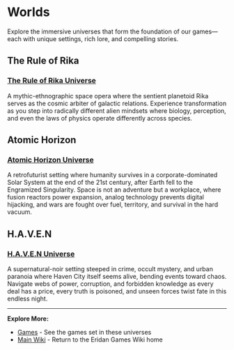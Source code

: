 # Worlds

Explore the immersive universes that form the foundation of our games—each with unique settings, rich lore, and compelling stories.

## The Rule of Rika

### [The Rule of Rika Universe](rule-of-rika/rule-of-rika.md)
A mythic-ethnographic space opera where the sentient planetoid Rika serves as the cosmic arbiter of galactic relations. Experience transformation as you step into radically different alien mindsets where biology, perception, and even the laws of physics operate differently across species.

## Atomic Horizon

### [Atomic Horizon Universe](atomic-horizon/atomic-horizon.md)
A retrofuturist setting where humanity survives in a corporate-dominated Solar System at the end of the 21st century, after Earth fell to the Engramized Singularity. Space is not an adventure but a workplace, where fusion reactors power expansion, analog technology prevents digital hijacking, and wars are fought over fuel, territory, and survival in the hard vacuum.

## H.A.V.E.N

### [H.A.V.E.N Universe](haven/home.md)
A supernatural-noir setting steeped in crime, occult mystery, and urban paranoia where Haven City itself seems alive, bending events toward chaos. Navigate webs of power, corruption, and forbidden knowledge as every deal has a price, every truth is poisoned, and unseen forces twist fate in this endless night.

---

**Explore More:**
- [Games](../games/index.md) - See the games set in these universes
- [Main Wiki](../index.md) - Return to the Eridan Games Wiki home
